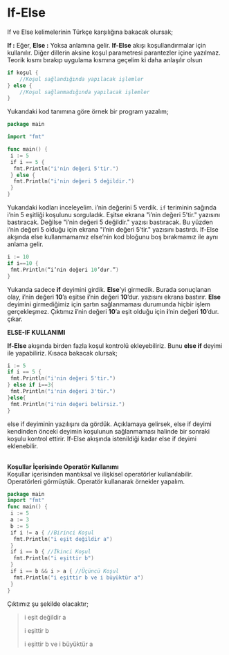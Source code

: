 # If-Else

If ve Else kelimelerinin Türkçe karşılığına bakacak olursak;

**If :** Eğer, **Else :** Yoksa anlamına gelir. **If-Else** akışı koşullandırmalar için kullanılır. Diğer dillerin aksine koşul parametresi parantezler içine yazılmaz. Teorik kısmı bırakıp uygulama kısmına geçelim ki daha anlaşılır olsun

```go
if koşul {
	//Koşul sağlandığında yapılacak işlemler
} else {
	//Koşul sağlanmadığında yapılacak işlemler
}
```

Yukarıdaki kod tanımına göre örnek bir program yazalım;

```go
package main

import "fmt"

func main() {
 i := 5
 if i == 5 {
  fmt.Println("i'nin değeri 5'tir.")
 } else {
  fmt.Println("i'nin değeri 5 değildir.")
 }
}
```

Yukarıdaki kodları inceleyelim. i’nin değerini 5 verdik. `if` teriminin sağında i’nin 5 eşitliği koşulunu sorguladık. Eşitse ekrana "i’nin değeri 5’tir." yazısını bastıracak. Değilse "i’nin değeri 5 değildir." yazısı bastıracak. Bu yüzden i’nin değeri 5 olduğu için ekrana "i’nin değeri 5’tir." yazısını bastırdı. If-Else akşında else kullanmamamız else’nin kod bloğunu boş bırakmamız ile aynı anlama gelir.

```go
i := 10
if i==10 {
 fmt.Println(“i’nin değeri 10’dur.”)
}
```

Yukarıda sadece **if** deyimini girdik. **Else**’yi girmedik. Burada sonuçlanan olay, **i**’nin değeri **10**’a eşitse **i**’nin değeri **10**’dur. yazısını ekrana bastırır. **Else** deyimini girmediğimiz için şartın sağlanmaması durumunda hiçbir işlem gerçekleşmez. Çıktımız **i**’nin değeri **10**’a eşit olduğu için **i**’nin değeri **10**’dur. çıkar.

**ELSE-IF KULLANIMI**

**If-Else** akışında birden fazla koşul kontrolü ekleyebiliriz. Bunu **else if** deyimi ile yapabiliriz. Kısaca bakacak olursak;

```go
i := 5
if i == 5 {
 fmt.Println("i'nin değeri 5'tir.")
} else if i==3{
 fmt.Println("i'nin değeri 3'tür.")
}else{
 fmt.Println("i'nin değeri belirsiz.")
}
```

else if deyiminin yazılışını da gördük. Açıklamaya gelirsek, else if deyimi kendinden önceki deyimin koşulunun sağlanmaması halinde bir sonraki koşulu kontrol ettirir. If-Else akışında istenildiği kadar else if deyimi eklenebilir.

\
**Koşullar İçerisinde Operatör Kullanımı**\
Koşullar içerisinden mantıksal ve ilişkisel operatörler kullanılabilir. Operatörleri görmüştük. Operatör kullanarak örnekler yapalım.

```go
package main
import "fmt"
func main() {
 i := 5
 a := 3
 b := 5
 if i != a { //Birinci Koşul
  fmt.Println("i eşit değildir a")
 }
 if i == b { //İkinci Koşul
  fmt.Println("i eşittir b")
 }
 if i == b && i > a { //Üçüncü Koşul
  fmt.Println("i eşittir b ve i büyüktür a")
 }
}
```

Çıktımız şu şekilde olacaktır;

> i eşit değildir a
>
> i eşittir b
>
> i eşittir b ve i büyüktür a
